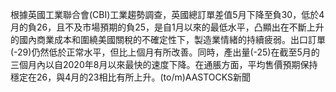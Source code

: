 根據英國工業聯合會(CBI)工業趨勢調查，英國總訂單差值5月下降至負30，低於4月的負26，且不及市場預期的負25，是自1月以來的最低水平，凸顯出在不斷上升的國內商業成本和圍繞美國關稅的不確定性下，製造業情緒的持續疲弱。出口訂單(-29)仍然低於正常水平，但比上個月有所改善。同時，產出量(-25)在截至5月的三個月內以自2020年8月以來最快的速度下降。在通脹方面，平均售價預期保持穩定在26，與4月的23相比有所上升。(to/m)AASTOCKS新聞